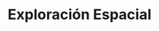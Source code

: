 ﻿---
title: "Exploración Espacial"
permalink: periodes_855.html
layout: periode
sidebar: periodes
pares:
  - id: -3
    title: "Ciencia Ficción"

fills:
jocsPrincipals:
  - title: "High Frontier Interstellar"
    bggId: 149689
    dataInici: 
    dataFi: 

jocsEscenaris:
  - title: "High Frontier"
    bggId: 47055
    dataInici: 
    dataFi: 

  - title: "Terraforming Mars"
    bggId: 167791
    dataInici: 
    dataFi: 

  - title: "High Frontier"
    bggId: 172737
    dataInici: 
    dataFi: 

jocsEpoca:
jocsEpocaEscenaris:
---
